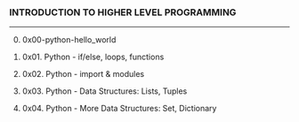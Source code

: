 ### INTRODUCTION TO HIGHER LEVEL PROGRAMMING

---

0. 0x00-python-hello_world

1. 0x01. Python - if/else, loops, functions

2. 0x02. Python - import & modules

3. 0x03. Python - Data Structures: Lists, Tuples

4. 0x04. Python - More Data Structures: Set, Dictionary

